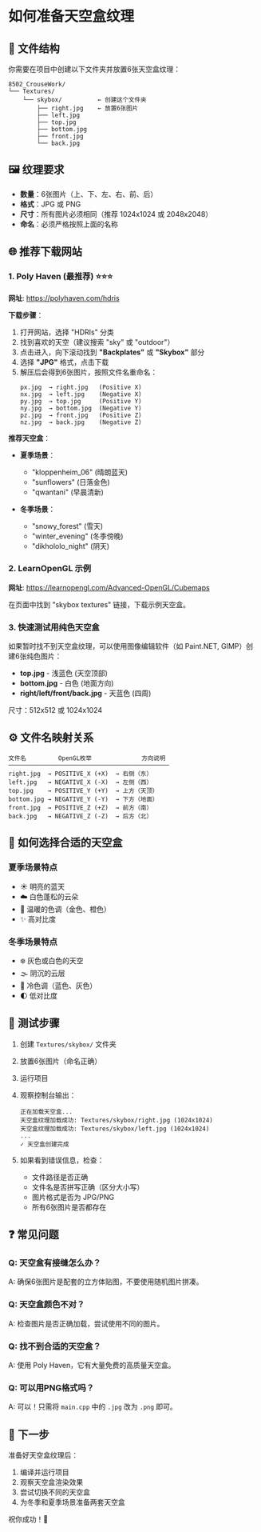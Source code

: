 # 如何准备天空盒纹理

## 📁 文件结构

你需要在项目中创建以下文件夹并放置6张天空盒纹理：

```
8502_CrouseWork/
└── Textures/
    └── skybox/          ← 创建这个文件夹
        ├── right.jpg    ← 放置6张图片
        ├── left.jpg
        ├── top.jpg
        ├── bottom.jpg
        ├── front.jpg
        └── back.jpg
```

## 🖼️ 纹理要求

- **数量**：6张图片（上、下、左、右、前、后）
- **格式**：JPG 或 PNG
- **尺寸**：所有图片必须相同（推荐 1024x1024 或 2048x2048）
- **命名**：必须严格按照上面的名称

## 🌐 推荐下载网站

### 1. Poly Haven (最推荐) ⭐⭐⭐

**网址**: https://polyhaven.com/hdris

**下载步骤**：
1. 打开网站，选择 "HDRIs" 分类
2. 找到喜欢的天空（建议搜索 "sky" 或 "outdoor"）
3. 点击进入，向下滚动找到 **"Backplates"** 或 **"Skybox"** 部分
4. 选择 **"JPG"** 格式，点击下载
5. 解压后会得到6张图片，按照文件名重命名：
   ```
   px.jpg  → right.jpg   (Positive X)
   nx.jpg  → left.jpg    (Negative X)
   py.jpg  → top.jpg     (Positive Y)
   ny.jpg  → bottom.jpg  (Negative Y)
   pz.jpg  → front.jpg   (Positive Z)
   nz.jpg  → back.jpg    (Negative Z)
   ```

**推荐天空盒**：
- **夏季场景**：
  - "kloppenheim_06" (晴朗蓝天)
  - "sunflowers" (日落金色)
  - "qwantani" (早晨清新)

- **冬季场景**：
  - "snowy_forest" (雪天)
  - "winter_evening" (冬季傍晚)
  - "dikhololo_night" (阴天)

### 2. LearnOpenGL 示例

**网址**: https://learnopengl.com/Advanced-OpenGL/Cubemaps

在页面中找到 "skybox textures" 链接，下载示例天空盒。

### 3. 快速测试用纯色天空盒

如果暂时找不到天空盒纹理，可以使用图像编辑软件（如 Paint.NET, GIMP）创建6张纯色图片：

- **top.jpg** - 浅蓝色 (天空顶部)
- **bottom.jpg** - 白色 (地面方向)
- **right/left/front/back.jpg** - 天蓝色 (四周)

尺寸：512x512 或 1024x1024

## ⚙️ 文件名映射关系

```
文件名         OpenGL枚举              方向说明
─────────────────────────────────────────────
right.jpg  → POSITIVE_X (+X)  → 右侧（东）
left.jpg   → NEGATIVE_X (-X)  → 左侧（西）
top.jpg    → POSITIVE_Y (+Y)  → 上方（天顶）
bottom.jpg → NEGATIVE_Y (-Y)  → 下方（地面）
front.jpg  → POSITIVE_Z (+Z)  → 前方（南）
back.jpg   → NEGATIVE_Z (-Z)  → 后方（北）
```

## 🎨 如何选择合适的天空盒

### 夏季场景特点
- ☀️ 明亮的蓝天
- ☁️ 白色蓬松的云朵
- 🌈 温暖的色调（金色、橙色）
- ✨ 高对比度

### 冬季场景特点
- ❄️ 灰色或白色的天空
- 🌫️ 阴沉的云层
- 🎨 冷色调（蓝色、灰色）
- 🌓 低对比度

## 🔧 测试步骤

1. 创建 `Textures/skybox/` 文件夹
2. 放置6张图片（命名正确）
3. 运行项目
4. 观察控制台输出：
   ```
   正在加载天空盒...
   天空盒纹理加载成功: Textures/skybox/right.jpg (1024x1024)
   天空盒纹理加载成功: Textures/skybox/left.jpg (1024x1024)
   ...
   ✓ 天空盒创建完成
   ```

5. 如果看到错误信息，检查：
   - 文件路径是否正确
   - 文件名是否拼写正确（区分大小写）
   - 图片格式是否为 JPG/PNG
   - 所有6张图片是否都存在

## ❓ 常见问题

### Q: 天空盒有接缝怎么办？
A: 确保6张图片是配套的立方体贴图，不要使用随机图片拼凑。

### Q: 天空盒颜色不对？
A: 检查图片是否正确加载，尝试使用不同的图片。

### Q: 找不到合适的天空盒？
A: 使用 Poly Haven，它有大量免费的高质量天空盒。

### Q: 可以用PNG格式吗？
A: 可以！只需将 `main.cpp` 中的 `.jpg` 改为 `.png` 即可。

## 📝 下一步

准备好天空盒纹理后：
1. 编译并运行项目
2. 观察天空盒渲染效果
3. 尝试切换不同的天空盒
4. 为冬季和夏季场景准备两套天空盒

祝你成功！🚀
